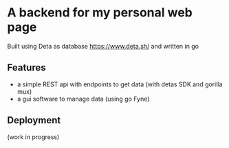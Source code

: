 # A backend for my personal web page 
Built using Deta as database https://www.deta.sh/ and written in go 
## Features 
- a simple REST api with endpoints to get data (with detas SDK and gorilla mux)
- a gui software to manage data (using go Fyne)

## Deployment 
(work in progress)
